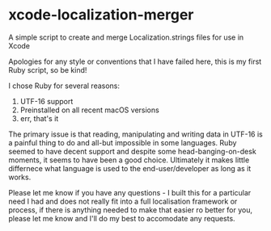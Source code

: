 # xcode-localization-merger
A simple script to create and merge Localization.strings files for use in Xcode

Apologies for any style or conventions that I have failed here, this is my first Ruby script, so be kind!

I chose Ruby for several reasons:
1. UTF-16 support
2. Preinstalled on all recent macOS versions
3. err, that's it

The primary issue is that reading, manipulating and writing data in UTF-16 is a painful thing to do and all-but impossible in some languages. Ruby seemed to have decent support and despite some head-banging-on-desk moments, it seems to have been a good choice.
Ultimately it makes little differnece what language is used to the end-user/developer as long as it works.

Please let me know if you have any questions - I built this for a particular need I had and does not really fit into a full localisation framework or process, if there is anything needed to make that easier ro better for you, please let me know and I'll do my best to accomodate any requests.
